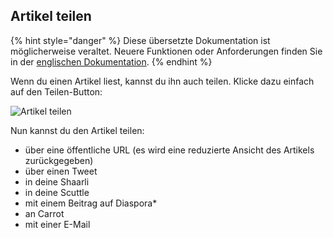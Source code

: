 Artikel teilen
--------------

{% hint style="danger" %}
Diese übersetzte Dokumentation ist möglicherweise veraltet. Neuere Funktionen oder Anforderungen finden Sie in der [englischen Dokumentation](https://doc.wallabag.org/en/).
{% endhint %}

Wenn du einen Artikel liest, kannst du ihn auch teilen. Klicke dazu
einfach auf den Teilen-Button:

![Artikel teilen](../../../img/user/share.png)

Nun kannst du den Artikel teilen:

-   über eine öffentliche URL (es wird eine reduzierte Ansicht des
    Artikels zurückgegeben)
-   über einen Tweet
-   in deine Shaarli
-   in deine Scuttle
-   mit einem Beitrag auf Diaspora\*
-   an Carrot
-   mit einer E-Mail

